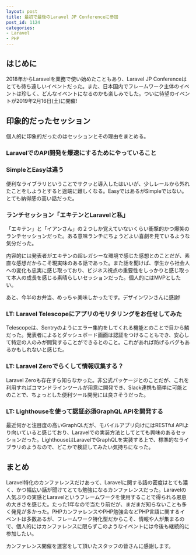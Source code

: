 ```yaml
---
layout: post
title: 最初で最後のLaravel JP Conferenceに参加
post_id: 1124
categories: 
- Laravel
- PHP
---
```


## はじめに


2018年からLaravelを業務で使い始めたこともあり、Laravel JP Conferenceはとても待ち遠しいイベントだった。また、日本国内でフレームワーク主体のイベントは珍しく、どんなイベントになるのかも楽しみでした。ついに待望のイベントが2019年2月16日(土)に開催!


## 印象的だったセッション


個人的に印象的だったのはセッションとその理由をまとめる。


### LaravelでのAPI開発を爆速にするためにやっていること



### SimpleとEasyは違う


便利なライブラリということでサクッと導入したはいいが、少しレールから外れたことをしようとすると途端に難しくなる。EasyではあるがSimpleではない。とても納得感の高い話だった。


### ランチセッション「エキテンとLaravelと私」


「エキテン」と「イアンさん」の２つしか覚えていないくらい衝撃的かつ爆笑のランチセッションだった。ある意味ランチにちょうどよい喜劇を見ているような気分だった。

内容的には発表者がエキテンの超レガシーな環境で感じた感想とのことだが、素直な感想だからこそ現実味のある話であった。また話を聞けば、学生から社会人への変化も忠実に感じ取っており、ビジネス視点の重要性をしっかりと感じ取って本人の成長を感じる素晴らしいセッションだった。個人的にはMVPとしたい。

あと、今半のお弁当、めっちゃ美味しかったです。デザインワンさんに感謝!


### LT: Laravel Telescopeにアプリのモリタリングをお任せしてみた


Telescopeは、Sentryのようにエラー集約をしてくれる機能とのことで目から鱗だった。発表者によるとダッシュボード画面は認証をつけることもでき、安心して特定の人のみが閲覧することができるとのこと。これがあれば防げるバグもあるかもしれないと感じた。


### LT: Laravel Zeroでらくして情報収集する？


Laravel Zeroも存在すら知らなかった。非公式パッケージとのことだが、これを利用すればコマンドラインツールが用意に開発でき、Slack連携も簡単に可能とのことで、ちょっとした便利ツール開発には良さそうだった。


### LT: Lighthouseを使って認証必須GraphQL APIを開発する


最近何かと注目度の高いGraphQLだが、モバイルアプリ向けにはRESTful APIより向いていると感じており、Laravelでの実装方法としてとても興味のあるセッションだった。LighthouseはLaravelでGraphQLを実装する上で、標準的なライブラリのようなので、どこかで検証してみたい気持ちになった。


## まとめ


Laravel特化のカンファレンスだけあって、Laravelに関する話の密度はとても濃く、かつ幅広い話が聞けてとても勉強になるカンファレンスだった。Laravelの人気ぶりの実感とLaravelというフレームワークを使用することで得られる恩恵の大きさを感じた。たった1年なので当たり前だが、まだまだ知らないことも多く発見が多かった。PHPカンファレンスやPHP勉強会などPHP言語に関するイベントは多数あるが、フレームワーク特化型だからこそ、情報や人が集まるので、個人的にはカンファレンスに限らずこのようなイベントには今後も継続的に参加したい。

カンファレンス開催を運営をして頂いたスタッフの皆さんに感謝します。